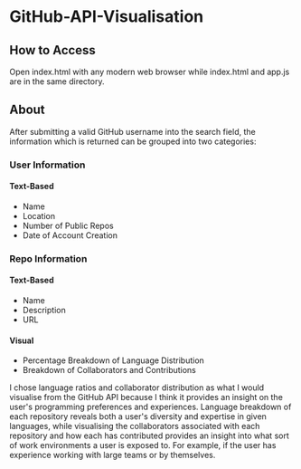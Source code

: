 # GitHub-API-Visualisation

## How to Access
Open index.html with any modern web browser while index.html and app.js are in the same directory.


## About
After submitting a valid GitHub username into the search field, the information which is returned can be grouped into two categories:

### User Information

#### Text-Based
- Name
- Location
- Number of Public Repos
 - Date of Account Creation

### Repo Information

#### Text-Based
- Name
- Description
- URL

#### Visual
- Percentage Breakdown of Language Distribution
- Breakdown of Collaborators and Contributions


I chose language ratios and collaborator distribution as what I would visualise from the GitHub API because I think it provides an insight on the user's programming preferences and experiences.
Language breakdown of each repository reveals both a user's diversity and expertise in given languages, while visualising the collaborators associated with each repository and how each has contributed provides an insight into what sort of work environments a user is exposed to. For example, if the user has experience working with large teams or by themselves.
